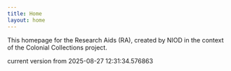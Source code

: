 ```yaml
---
title: Home
layout: home
---
```


This homepage for the Research Aids (RA), created by NIOD in the context of the Colonial Collections project. 


current version from 2025-08-27 12:31:34.576863